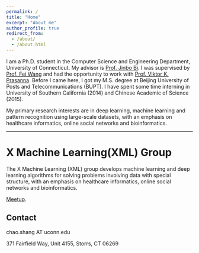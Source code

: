 ```yaml
---
permalink: /
title: "Home"
excerpt: "About me"
author_profile: true
redirect_from: 
  - /about/
  - /about.html
---
```


I am a Ph.D. student in the Computer Science and Engineering Department, University of Connecticut. My advisor is [Prof. Jinbo Bi](http://www.engr.uconn.edu/~jinbo/). I was supervised by [Prof. Fei Wang](https://sites.google.com/site/feiwang03/) and had the opportunity to work with [Prof. Viktor K. Prasanna](http://halcyon.usc.edu/~pk/prasannawebsite/). Before I came here, I got my M.S. degree at Beijing University of Posts and Telecommunications (BUPT). I have spent some time interning in University of Southern California (2014) and Chinese Academic of Science (2015).

My primary research interests are in deep learning, machine learning and pattern recognition using large-scale datasets, with an emphasis on healthcare informatics, online social networks and bioinformatics. 

------
X Machine Learning(XML) Group
======
The X Machine Learning (XML) group develops machine learning and deep learning algorithms for solving problems involving data with special structure, with an emphasis on healthcare informatics, online social networks and bioinformatics.

[Meetup](https://xmachinelearning.github.io/meetup/).


Contact
------
chao.shang AT uconn.edu

371 Fairfield Way, Unit 4155, Storrs, CT 06269​